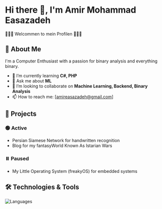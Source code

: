 # Hi there 👋, I'm Amir Mohammad Easazadeh 

🎸🖤🤘 Welcommen to mein Profilen 🤘🖤🎸

## 🚀 About Me

I'm a Computer Enthusiast with a passion for binary analysis and everything binary.

- 🌱 I’m currently learning **C#, PHP**
- 💬 Ask me about **ML**
- 👯 I’m looking to collaborate on **Machine Learning, Backend, Binary Analysis**
- 📫 How to reach me: [amireasazadeh@gmail.com]

## 🚧 Projects

### 🟢 Active
-  Persian Siamese Network for handwritten recognition 
-  Blog for my fantasyWorld Known As Istarian Wars 

### ⏸️ Paused

- My Little Operating System (freakyOS) for embedded systems


## 🛠️ Technologies & Tools

![Languages](https://skillicons.dev/icons?i=js,py,java,html,css,react,nextjs,nodejs,mongodb,postgres,git,linux,docker,kubernetes,cs)


